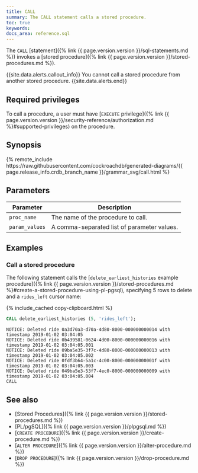 ```yaml
---
title: CALL
summary: The CALL statement calls a stored procedure.
toc: true
keywords:
docs_area: reference.sql
---
```


The `CALL` [statement]({% link {{ page.version.version }}/sql-statements.md %}) invokes a [stored procedure]({% link {{ page.version.version }}/stored-procedures.md %}).

{{site.data.alerts.callout_info}}
You cannot call a stored procedure from another stored procedure.
{{site.data.alerts.end}}

## Required privileges

To call a procedure, a user must have [`EXECUTE` privilege]({% link {{ page.version.version }}/security-reference/authorization.md %}#supported-privileges) on the procedure.

## Synopsis

<div>
{% remote_include https://raw.githubusercontent.com/cockroachdb/generated-diagrams/{{ page.release_info.crdb_branch_name }}/grammar_svg/call.html %}
</div>

## Parameters

|   Parameter    |                 Description                 |
|----------------|---------------------------------------------|
| `proc_name`    | The name of the procedure to call.          |
| `param_values` | A comma-separated list of parameter values. |

## Examples

### Call a stored procedure

The following statement calls the [`delete_earliest_histories` example procedure]({% link {{ page.version.version }}/stored-procedures.md %}#create-a-stored-procedure-using-pl-pgsql), specifying 5 rows to delete and a `rides_left` cursor name:

{% include_cached copy-clipboard.html %}
~~~ sql
CALL delete_earliest_histories (5, 'rides_left');
~~~

~~~
NOTICE: Deleted ride 0a3d70a3-d70a-4d80-8000-000000000014 with timestamp 2019-01-02 03:04:05
NOTICE: Deleted ride 0b439581-0624-4d00-8000-000000000016 with timestamp 2019-01-02 03:04:05.001
NOTICE: Deleted ride 09ba5e35-3f7c-4d80-8000-000000000013 with timestamp 2019-01-02 03:04:05.002
NOTICE: Deleted ride 0fdf3b64-5a1c-4c00-8000-00000000001f with timestamp 2019-01-02 03:04:05.003
NOTICE: Deleted ride 049ba5e3-53f7-4ec0-8000-000000000009 with timestamp 2019-01-02 03:04:05.004
CALL
~~~

## See also

- [Stored Procedures]({% link {{ page.version.version }}/stored-procedures.md %})
- [PL/pgSQL]({% link {{ page.version.version }}/plpgsql.md %})
- [`CREATE PROCEDURE`]({% link {{ page.version.version }}/create-procedure.md %})
- [`ALTER PROCEDURE`]({% link {{ page.version.version }}/alter-procedure.md %})
- [`DROP PROCEDURE`]({% link {{ page.version.version }}/drop-procedure.md %})